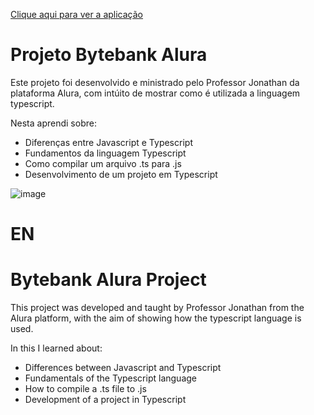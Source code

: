<a href="https://bytebank-alura-tau.vercel.app/">Clique aqui para ver a aplicação</a>

<h1>Projeto Bytebank Alura</h1>

<p>Este projeto foi desenvolvido e ministrado pelo Professor Jonathan da plataforma Alura, com intúito de mostrar como é utilizada a linguagem typescript.</p>

<p>Nesta aprendi sobre:</p>
<ul>
  <li>Diferenças entre Javascript e Typescript</li>
  <li>Fundamentos da linguagem Typescript</li>
  <li>Como compilar um arquivo .ts para .js</li>
  <li>Desenvolvimento de um projeto em Typescript</li>
</ul>

![image](https://github.com/user-attachments/assets/0832c667-d38c-4f33-81dd-885e73fd629d)


<h1>EN</h1>

<h1>Bytebank Alura Project</h1>

<p>This project was developed and taught by Professor Jonathan from the Alura platform, with the aim of showing how the typescript language is used.</p>

<p>In this I learned about:</p>
<ul>
  <li>Differences between Javascript and Typescript</li>
  <li>Fundamentals of the Typescript language</li>
  <li>How to compile a .ts file to .js</li>
  <li>Development of a project in Typescript</li>
</ul>
